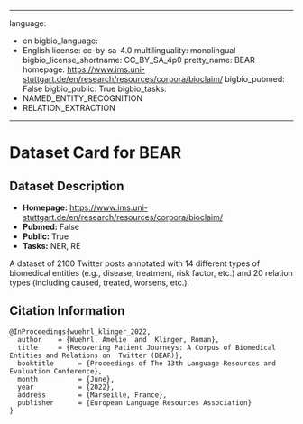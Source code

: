 
---
language: 
- en
bigbio_language: 
- English
license: cc-by-sa-4.0
multilinguality: monolingual
bigbio_license_shortname: CC_BY_SA_4p0
pretty_name: BEAR
homepage: https://www.ims.uni-stuttgart.de/en/research/resources/corpora/bioclaim/
bigbio_pubmed: False
bigbio_public: True
bigbio_tasks: 
- NAMED_ENTITY_RECOGNITION
- RELATION_EXTRACTION
---


# Dataset Card for BEAR

## Dataset Description

- **Homepage:** https://www.ims.uni-stuttgart.de/en/research/resources/corpora/bioclaim/
- **Pubmed:** False
- **Public:** True
- **Tasks:** NER, RE


A dataset of 2100 Twitter posts annotated with 14 different types of biomedical entities (e.g., disease, treatment,
risk factor, etc.) and 20 relation types (including caused, treated, worsens, etc.).



## Citation Information

```
@InProceedings{wuehrl_klinger_2022,
  author    = {Wuehrl, Amelie  and  Klinger, Roman},
  title     = {Recovering Patient Journeys: A Corpus of Biomedical Entities and Relations on  Twitter (BEAR)},
  booktitle      = {Proceedings of The 13th Language Resources and Evaluation Conference},
  month          = {June},
  year           = {2022},
  address        = {Marseille, France},
  publisher      = {European Language Resources Association}
}
```
